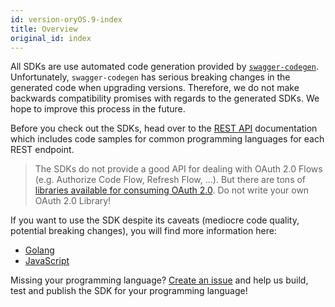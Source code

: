 ```yaml
---
id: version-oryOS.9-index
title: Overview
original_id: index
---
```


All SDKs are use automated code generation provided by [`swagger-codegen`](https://github.com/swagger-api/swagger-codegen).
Unfortunately, `swagger-codegen` has serious breaking changes in the generated code when upgrading versions. Therefore,
we do not make backwards compatibility promises with regards to the generated SDKs. We hope to improve this process
in the future.

Before you check out the SDKs, head over to the [REST API](hydra/sdk/api.md) documentation which includes code samples for common
programming languages for each REST endpoint.

> The SDKs do not provide a good API for dealing with OAuth 2.0 Flows (e.g. Authorize Code Flow, Refresh Flow, ...).
> But there are tons of [libraries available for consuming OAuth 2.0](https://oauth.net/code/). Do not write your
> own OAuth 2.0 Library!

If you want to use the SDK despite its caveats (mediocre code quality, potential breaking changes), you will find more information here:

- [Golang](hydra/sdk/go.md)
- [JavaScript](hydra/sdk/js.md)

Missing your programming language? [Create an issue](https://github.com/ory/hydra/issues) and help us build,
test and publish the SDK for your programming language!

